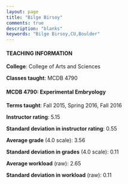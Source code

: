 ```yaml
---
layout: page
title: "Bilge Birsoy" 
comments: true
description: "blanks"
keywords: "Bilge Birsoy,CU,Boulder"
---
```

<head>
<script src="https://ajax.googleapis.com/ajax/libs/jquery/2.1.3/jquery.min.js"></script>
<script src="https://dl.dropboxusercontent.com/s/pc42nxpaw1ea4o9/highcharts.js?dl=0"></script>
<!-- <script src="../assets/js/highcharts.js"></script> -->
<style type="text/css">@font-face {
	font-family: "Bebas Neue";
	src: url(https://www.filehosting.org/file/details/544349/BebasNeue Regular.otf) format("opentype");
	}
	h1.Bebas { 
		font-family: "Bebas Neue", Verdana, Tahoma;
	}
</style>
</head>
	   
#### TEACHING INFORMATION

**College**: College of Arts and Sciences

**Classes taught**: MCDB 4790

#### MCDB 4790: Experimental Embryology

**Terms taught**: Fall 2015, Spring 2016, Fall 2016

**Instructor rating**: 5.15

**Standard deviation in instructor rating**: 0.55

**Average grade** (4.0 scale): 3.56

**Standard deviation in grades** (4.0 scale): 0.11

**Average workload** (raw): 2.65

**Standard deviation in workload** (raw): 0.11

